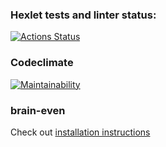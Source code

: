 ### Hexlet tests and linter status:
[![Actions Status](https://github.com/sibgatullin-i/frontend-project-44/workflows/hexlet-check/badge.svg)](https://github.com/sibgatullin-i/frontend-project-44/actions)

### Codeclimate
[![Maintainability](https://api.codeclimate.com/v1/badges/ded8b42c1766373df13d/maintainability)](https://codeclimate.com/github/sibgatullin-i/frontend-project-44/maintainability)

### brain-even
Check out [installation instructions](https://asciinema.org/a/Fq3MIf5SOsNherS637GQw66um)

